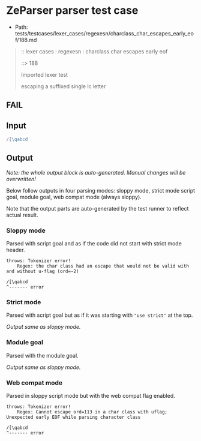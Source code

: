 # ZeParser parser test case

- Path: tests/testcases/lexer_cases/regexesn/charclass_char_escapes_early_eof/188.md

> :: lexer cases : regexesn : charclass char escapes early eof
>
> ::> 188
>
> Imported lexer test
>
> escaping a suffixed single lc letter

## FAIL

## Input

`````js
/[\qabcd
`````

## Output

_Note: the whole output block is auto-generated. Manual changes will be overwritten!_

Below follow outputs in four parsing modes: sloppy mode, strict mode script goal, module goal, web compat mode (always sloppy).

Note that the output parts are auto-generated by the test runner to reflect actual result.

### Sloppy mode

Parsed with script goal and as if the code did not start with strict mode header.

`````
throws: Tokenizer error!
    Regex: the char class had an escape that would not be valid with and without u-flag (ord=-2)

/[\qabcd
^------- error
`````

### Strict mode

Parsed with script goal but as if it was starting with `"use strict"` at the top.

_Output same as sloppy mode._

### Module goal

Parsed with the module goal.

_Output same as sloppy mode._

### Web compat mode

Parsed in sloppy script mode but with the web compat flag enabled.

`````
throws: Tokenizer error!
    Regex: Cannot escape ord=113 in a char class with uflag; Unexpected early EOF while parsing character class

/[\qabcd
^------- error
`````

